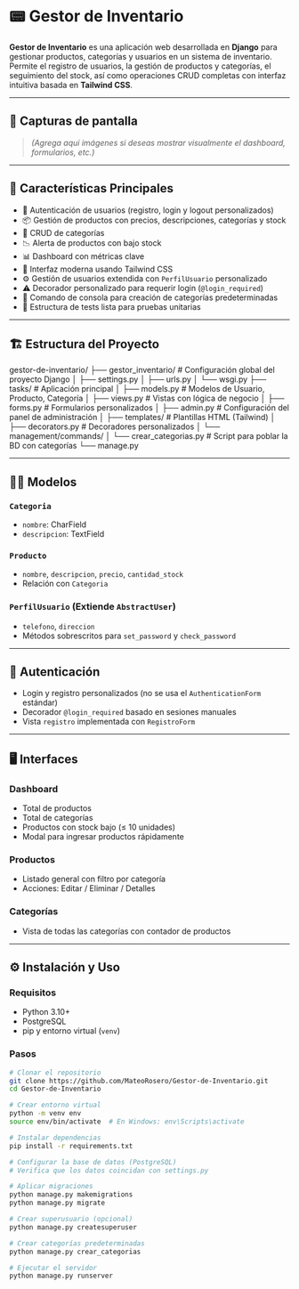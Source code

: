 # 📟 Gestor de Inventario

**Gestor de Inventario** es una aplicación web desarrollada en **Django** para gestionar productos, categorías y usuarios en un sistema de inventario. Permite el registro de usuarios, la gestión de productos y categorías, el seguimiento del stock, así como operaciones CRUD completas con interfaz intuitiva basada en **Tailwind CSS**.

---

## 📸 Capturas de pantalla

> *(Agrega aquí imágenes si deseas mostrar visualmente el dashboard, formularios, etc.)*

---

## 🚀 Características Principales

- 🔐 Autenticación de usuarios (registro, login y logout personalizados)
- 📦 Gestión de productos con precios, descripciones, categorías y stock
- 📂 CRUD de categorías
- 📉 Alerta de productos con bajo stock
- 📊 Dashboard con métricas clave
- 💅 Interfaz moderna usando Tailwind CSS
- ⚙️ Gestión de usuarios extendida con `PerfilUsuario` personalizado
- ⚠️ Decorador personalizado para requerir login (`@login_required`)
- 📁 Comando de consola para creación de categorías predeterminadas
- 🧪 Estructura de tests lista para pruebas unitarias

---

## 🏗️ Estructura del Proyecto

gestor-de-inventario/
├── gestor_inventario/ # Configuración global del proyecto Django
│ ├── settings.py
│ ├── urls.py
│ └── wsgi.py
├── tasks/ # Aplicación principal
│ ├── models.py # Modelos de Usuario, Producto, Categoría
│ ├── views.py # Vistas con lógica de negocio
│ ├── forms.py # Formularios personalizados
│ ├── admin.py # Configuración del panel de administración
│ ├── templates/ # Plantillas HTML (Tailwind)
│ ├── decorators.py # Decoradores personalizados
│ └── management/commands/
│ └── crear_categorias.py # Script para poblar la BD con categorías
└── manage.py


---

## 🧑‍💻 Modelos

### `Categoria`
- `nombre`: CharField
- `descripcion`: TextField

### `Producto`
- `nombre`, `descripcion`, `precio`, `cantidad_stock`
- Relación con `Categoria`

### `PerfilUsuario` (Extiende `AbstractUser`)
- `telefono`, `direccion`
- Métodos sobrescritos para `set_password` y `check_password`

---

## 🔐 Autenticación

- Login y registro personalizados (no se usa el `AuthenticationForm` estándar)
- Decorador `@login_required` basado en sesiones manuales
- Vista `registro` implementada con `RegistroForm`

---

## 🖥️ Interfaces

### Dashboard
- Total de productos
- Total de categorías
- Productos con stock bajo (≤ 10 unidades)
- Modal para ingresar productos rápidamente

### Productos
- Listado general con filtro por categoría
- Acciones: Editar / Eliminar / Detalles

### Categorías
- Vista de todas las categorías con contador de productos

---

## ⚙️ Instalación y Uso

### Requisitos

- Python 3.10+
- PostgreSQL
- pip y entorno virtual (`venv`)

### Pasos

```bash
# Clonar el repositorio
git clone https://github.com/MateoRosero/Gestor-de-Inventario.git
cd Gestor-de-Inventario

# Crear entorno virtual
python -m venv env
source env/bin/activate  # En Windows: env\Scripts\activate

# Instalar dependencias
pip install -r requirements.txt

# Configurar la base de datos (PostgreSQL)
# Verifica que los datos coincidan con settings.py

# Aplicar migraciones
python manage.py makemigrations
python manage.py migrate

# Crear superusuario (opcional)
python manage.py createsuperuser

# Crear categorías predeterminadas
python manage.py crear_categorias

# Ejecutar el servidor
python manage.py runserver


